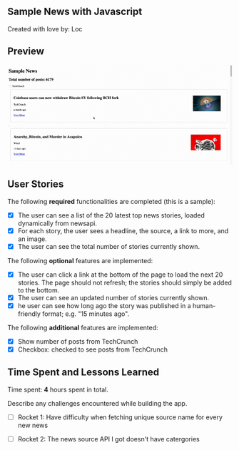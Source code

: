 ## Sample News with Javascript

Created with love by: Loc

## Preview
![](API.gif)

## User Stories

The following **required** functionalities are completed (this is a sample):

* [x] The user can see a list of the 20 latest top news stories, loaded dynamically from newsapi.
* [x] For each story, the user sees a headline, the source, a link to more, and an image. 
* [x] The user can see the total number of stories currently shown.

The following **optional** features are implemented:

* [x] The user can click a link at the bottom of the page to load the next 20 stories. The page should not refresh; the stories should simply be added to the bottom. 
* [x] The user can see an updated number of stories currently shown.
* [x] he user can see how long ago the story was published in a human-friendly format; e.g. "15 minutes ago". 

The following **additional** features are implemented:

* [x] Show number of posts from TechCrunch
* [x] Checkbox: checked to see posts from TechCrunch

## Time Spent and Lessons Learned

Time spent: **4** hours spent in total.

Describe any challenges encountered while building the app.
* [ ] Rocket 1: Have difficulty when fetching unique source name for every new news
* [ ] Rocket 2: The news source API I got doesn't have catergories


